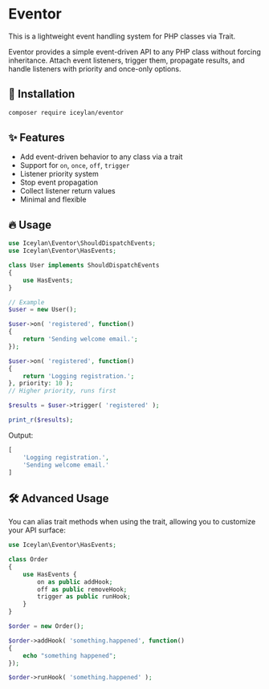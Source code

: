 # Eventor
This is a lightweight event handling system for PHP classes via Trait.

Eventor provides a simple event-driven API to any PHP class without forcing inheritance. Attach event listeners, trigger them, propagate results, and handle listeners with priority and once-only options.

## 🚀 Installation
```BASH
composer require iceylan/eventor
```

## ✨ Features
* Add event-driven behavior to any class via a trait
* Support for `on`, `once`, `off`, `trigger`
* Listener priority system
* Stop event propagation
* Collect listener return values
* Minimal and flexible

## 🔥 Usage
```PHP
use Iceylan\Eventor\ShouldDispatchEvents;
use Iceylan\Eventor\HasEvents;

class User implements ShouldDispatchEvents
{
    use HasEvents;
}

// Example
$user = new User();

$user->on( 'registered', function()
{
    return 'Sending welcome email.';
});

$user->on( 'registered', function()
{
    return 'Logging registration.';
}, priority: 10 );
// Higher priority, runs first

$results = $user->trigger( 'registered' );

print_r($results);
```

Output:

```PHP
[
    'Logging registration.',
    'Sending welcome email.'
]
```

## 🛠 Advanced Usage
You can alias trait methods when using the trait, allowing you to customize your API surface:

```PHP
use Iceylan\Eventor\HasEvents;

class Order
{
    use HasEvents {
        on as public addHook;
        off as public removeHook;
		trigger as public runHook;
    }
}

$order = new Order();

$order->addHook( 'something.happened', function()
{
    echo "something happened";
});

$order->runHook( 'something.happened' );
```
